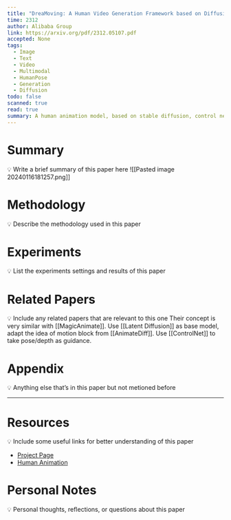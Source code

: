 ```yaml
---
title: "DreaMoving: A Human Video Generation Framework based on Diffusion Models"
time: 2312
author: Alibaba Group
link: https://arxiv.org/pdf/2312.05107.pdf
accepted: None
tags:
  - Image
  - Text
  - Video
  - Multimodal
  - HumanPose
  - Generation
  - Diffusion
todo: false
scanned: true
read: true
summary: A human animation model, based on stable diffusion, control net and motion block, conditioned on reference image and motion sequence. A content guider is used to take in different modalities of conditions.
---
```

# Summary
💡 Write a brief summary of this paper here
![[Pasted image 20240116181257.png]]

# Methodology
💡 Describe the methodology used in this paper

# Experiments
💡 List the experiments settings and results of this paper

# Related Papers
💡 Include any related papers that are relevant to this one
Their concept is very similar with [[MagicAnimate]].
Use [[Latent Diffusion]] as base model, adapt the idea of motion block from [[AnimateDiff]].
Use [[ControlNet]] to take pose/depth as guidance.
# Appendix
💡 Anything else that’s in this paper but not metioned before

---
# Resources
💡 Include some useful links for better understanding of this paper
- [Project Page](https://dreamoving.github.io/dreamoving/)
- [Human Animation](https://docs.google.com/presentation/d/17OTLGDjjYoZJA6TdNU4ecOPky7Xja3MViUpTYSfNXjM/edit#slide=id.g2a7f2eb90a5_0_61)

# Personal Notes
💡 Personal thoughts, reflections, or questions about this paper